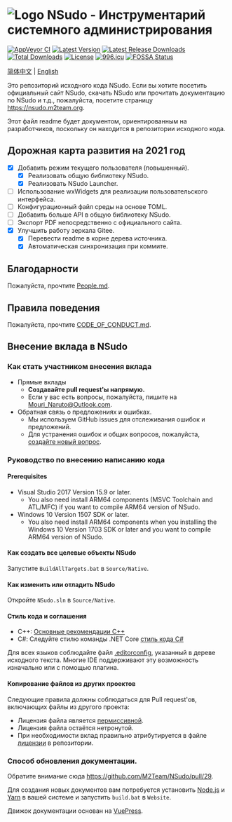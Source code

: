 ﻿# ![Logo](Logo.png) NSudo - Инструментарий системного администрирования

[![AppVeyor CI](https://ci.appveyor.com/api/projects/status/github/M2Team/NSudo?branch=master&svg=true)](https://ci.appveyor.com/project/MouriNaruto/nsudo)
[![Latest Version](https://img.shields.io/github/release/M2Team/NSudo.svg)](https://github.com/M2Team/NSudo/releases/latest)
[![Latest Release Downloads](https://img.shields.io/github/downloads/M2Team/NSudo/latest/total.svg)](https://github.com/M2Team/NSudo/releases/latest)
[![Total Downloads](https://img.shields.io/github/downloads/M2Team/NSudo/total.svg)](https://github.com/M2Team/NSudo/releases)
[![License](https://img.shields.io/badge/license-MIT-green.svg)](License.md)
[![996.icu](https://img.shields.io/badge/link-996.icu-red.svg)](https://996.icu)
[![FOSSA Status](https://app.fossa.io/api/projects/git%2Bgithub.com%2FM2Team%2FNSudo.svg?type=shield)](https://app.fossa.io/projects/git%2Bgithub.com%2FM2Team%2FNSudo?ref=badge_shield)

[简体中文](Readme.zh-CN.md) | [English](Readme.md)

Это репозиторий исходного кода NSudo. Если вы хотите посетить официальный сайт NSudo, 
скачать NSudo или прочитать документацию по NSudo и т.д., пожалуйста, посетите страницу
https://nsudo.m2team.org.

Этот файл readme будет документом, ориентированным на разработчиков, поскольку он 
находится в репозитории исходного кода.

## Дорожная карта развития на 2021 год

- [x] Добавить режим текущего пользователя (повышенный).
  - [x] Реализовать общую библиотеку NSudo.
  - [x] Реализовать NSudo Launcher.
- [ ] Использование wxWidgets для реализации пользовательского интерфейса.
- [ ] Конфигурационный файл среды на основе TOML.
- [ ] Добавить больше API в общую библиотеку NSudo.
- [ ] Экспорт PDF непосредственно с официального сайта.
- [x] Улучшить работу зеркала Gitee.
  - [x] Перевести readme в корне дерева источника.
  - [x] Автоматическая синхронизация при коммите.

## Благодарности

Пожалуйста, прочтите [People.md](People.md).

## Правила поведения

Пожалуйста, прочтите [CODE_OF_CONDUCT.md](CODE_OF_CONDUCT.md).

## Внесение вклада в NSudo

### Как стать участником внесения вклада

- Прямые вклады
  - **Создавайте pull request'ы напрямую.**
  - Если у вас есть вопросы, пожалуйста, пишите на Mouri_Naruto@Outlook.com.
- Обратная связь о предложениях и ошибках.
  - Мы используем GitHub issues для отслеживания ошибок и предложений.
  - Для устранения ошибок и общих вопросов, пожалуйста, 
    [создайте новый вопрос](https://github.com/M2Team/NSudo/issues/new).

### Руководство по внесению написанию кода

#### Prerequisites

- Visual Studio 2017 Version 15.9 or later.
  - You also need install ARM64 components (MSVC Toolchain and ATL/MFC) if you
    want to compile ARM64 version of NSudo.
- Windows 10 Version 1507 SDK or later.
  - You also need install ARM64 components when you installing the Windows 10
    Version 1703 SDK or later and you want to compile ARM64 version of NSudo.

#### Как создать все целевые объекты NSudo

Запустите `BuildAllTargets.bat` в `Source/Native`.

#### Как изменить или отладить NSudo

Откройте `NSudo.sln` в `Source/Native`.

#### Стиль кода и соглашения

- C++: [Основные рекомендации C++](https://github.com/isocpp/CppCoreGuidelines/blob/master/CppCoreGuidelines.md)
- C#: Следуйте стилю команды .NET Core [стиль кода C#](https://github.com/dotnet/corefx/blob/master/Documentation/coding-guidelines/coding-style.md)

Для всех языков соблюдайте файл [.editorconfig](https://editorconfig.org/), 
указанный в дереве исходного текста. Многие IDE поддерживают эту возможность 
изначально или с помощью плагина.

#### Копирование файлов из других проектов

Следующие правила должны соблюдаться для Pull request'ов, включающих файлы из другого 
проекта:
- Лицензия файла является
  [пермиссивной](https://ru.wikipedia.org/wiki/Разрешительная_лицензия_свободного_ПО).
- Лицензия файла остаётся нетронутой.
- При необходимости вклад правильно атрибутируется в файле [лицензии](License.md)
  в репозитории.

### Способ обновления документации.

Обратите внимание сюда https://github.com/M2Team/NSudo/pull/29.

Для создания новых документов вам потребуется установить [Node.js](https://nodejs.org) и 
[Yarn](https://yarnpkg.com) в вашей системе и запустить `build.bat` в
`Website`.

Движок документации основан на [VuePress](https://v1.vuepress.vuejs.org).
